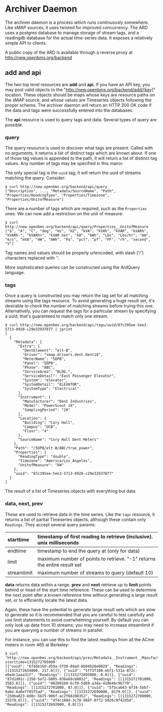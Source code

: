 # Archiver Daemon #

The archiver daemon is a process which runs continuously somewhere.  Like sMAP sources, it uses twisted for improved concurrency.  The ARD uses a postgres database to manage storage of stream tags, and a readingdb database for the actual time-series data.  It exposes a relatively simple API to clients.

A public copy of the ARD is available through a reverse proxy at http://new.openbms.org/backend

## add and api ##

The two top level resources are **add** and **api**.  If you have an API key, you may post valid objects to the "http://new.openbms.org/backend/add/[key]" location.  These objects should be maps whose keys are resource paths on the sMAP source, and whose values are Timeseries objects following the proper schema.  The archiver daemon will return an HTTP 200 OK code if the data and tags were successfully entered into the databases.

The **api** resource is used to query tags and data.  Several types of query are possible.

### query ###
The query resource is used to discover what tags are present.  Called with no arguments, it returns a list of distinct tags which are known about.  If one of those tag values is appended to the path, it will return a list of distinct tag values.  Any number of tags may be specified in this manor.

The only special tag is the `uuid` tag; it will return the uuid of streams matching the query. Consider:

```
$ curl http://new.openbms.org/backend/api/query
["Description", ..., "Metadata/SourceName", "Path", "Properties/ReadingType", "Properties/Timezone", "Properties/UnitofMeasure"]
```

There are a number of tags which are required, such as the `Properties` ones.  We can now add a restriction on the unit of measure:

```
$ curl http://new.openbms.org/backend/api/query/Properties__UnitofMeasure
["$", "A", "C", "deg", "Hz", "HZ", "kVA", "kVAh", "kVAR", "kVARh", "kVARh-", "kVARh+", "kVAR net", "kW", "kWh", "Lbs", "Lbs/hr", "mm", "m/s", "mVA", "mW", "mWh", "Pa", "pct", "pf", "PF", "rh", "second", "V"]
```

Tag names and values should be properly urlencoded, with slash ('/') characters replaced with ''.

More sophisticated queries can be constructed using the ArdQuery language.

### tags ###

Once a query is constructed you may return the tag set for all matching streams using the tags resource.  To avoid generating a huge result set, it's desirable to check the number of matching streams before trying this one.  Alternatively, you can request the tags for a particular stream by specifying a uuid; that's guaranteed to match only one stream.

```
$ curl http://new.openbms.org/backend/api/tags/uuid/87c395ee-5ee3-5713-8928-c29e32937877 | jprint
[
  {
    "Metadata": {
      "Extra": {
        "DentElement": "elt-B",
        "Driver": "smap.drivers.dent.Dent18",
        "MeterName": "5DPB",
        "Panel": "5DPB",
        "Phase": "ABC",
        "ServiceArea": "BLDG.",
        "ServiceDetail": "East Passenger Elevator",
        "System": "elevator",
        "SystemDetail": "ELEVATOR",
        "SystemType": "Electrical"
      },
      "Instrument": {
        "Manufacturer": "Dent Industries",
        "Model": "PowerScout 18",
        "SamplingPeriod": "20"
      },
      "Location": {
        "Building": "Cory Hall",
        "Campus": "UCB",
        "Floor": "4"
      },
      "SourceName": "Cory Hall Dent Meters"
    },
    "Path": "/5DPB/elt-B/ABC/true_power",
    "Properties": {
      "ReadingType": "double",
      "Timezone": "America/Los_Angeles",
      "UnitofMeasure": "kW"
    },
    "uuid": "87c395ee-5ee3-5713-8928-c29e32937877"
  }
]
```

The result of a list of Timeseries objects with everything but data.

### data, next, prev ###

These are used to retrieve data in the time series.  Like the `tags` resource, it returns a list of partial Timeseries objects, although these contain only `Readings`.  They accept several query params:

| starttime | timestamp of first reading to retrieve (inclusive).  unix milliseconds |
|:----------|:-----------------------------------------------------------------------|
| endtime   | timestamp to end the query at (only for data)                          |
| limit     | maximum number of points to retrieve.  "-1" returns the entire result set |
| streamlimit | maximum number of streams to query (default 10)                        |

**data** returns data within a range.  **prev** and **next** retrieve up to **limit** points behind or head of the start time reference.  These can be used to determine the next point after a known reference time without generating a large result set, or to efficiently locate the latest data.

Again, these have the potential to generate large result sets which are slow to generate so it is recommended that you are careful to test carefully and use limit statements to avoid overwhelming yourself.  By default you can only look up data from 10 streams; you may need to increase streamlimit if you are querying a number of streams in parallel.

For instance, you can use this to find the latest readings from all the ACme meters in room 465 at Berkeley:

```
$ curl 'http://new.openbms.org/backend/api/prev/Metadata__Instrument__Manufacturer/UC%20Berkeley/Metadata__Location__Room/465/Properties__UnitofMeasure/mW?starttime=1315272705000'
[{"uuid": "6fdde16d-d59a-5f38-84ad-6b04b26e0029", "Readings": [[1315272654000, 217.0]]}, {"uuid": "5ff3f108-eb71-531a-872c-e6e4c1aaa31f", "Readings": [[1315272695000, 0.0]]}, {"uuid": "87d1d01c-1358-5af2-b005-036e69c88832", "Readings": [[1315272701000, 3503.0]]}, {"uuid": "d02891b0-6cf0-5d69-a3da-418646c9b779", "Readings": [[1315272701000, 87.0]]}, {"uuid": "5f5ca043-6f34-5bbf-9a6e-6a0eff85f5ad", "Readings": [[1315272699000, 8179.0]]}, {"uuid": "250ba823-0d0c-5b75-906f-ac2f68288352", "Readings": [[1315272700000, 15378.0]]}, {"uuid": "df4c180d-3c78-568f-8ff2-5026c9f42d5d", "Readings": [[1315272692000, 0.0]]}]
```